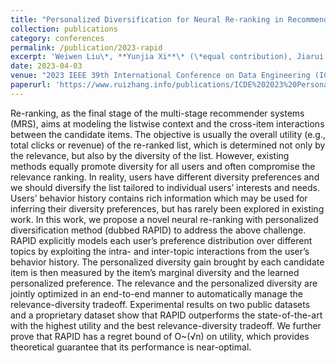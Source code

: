 ```yaml
---
title: "Personalized Diversification for Neural Re-ranking in Recommendation"
collection: publications
category: conferences
permalink: /publication/2023-rapid
excerpt: 'Weiwen Liu\*, **Yunjia Xi**\* (\*equal contribution), Jiarui Qin, Xinyi Dai, Ruiming Tang, Shuai Li, Weinan Zhang, Rui Zhang'
date: 2023-04-03
venue: "2023 IEEE 39th International Conference on Data Engineering (ICDE'23)"
paperurl: 'https://www.ruizhang.info/publications/ICDE%202023%20Personalized%20Diversification%20for%20Neural%20Re-ranking%20in%20Recommendation.pdf'
---
```


Re-ranking, as the final stage of the multi-stage recommender systems (MRS), aims at modeling the listwise context and the cross-item interactions between the candidate items. The objective is usually the overall utility (e.g., total clicks or revenue) of the re-ranked list, which is determined not only by the relevance, but also by the diversity of the list. However, existing methods equally promote diversity for all users and often compromise the relevance ranking. In reality, users have different diversity preferences and we should diversify the list tailored to individual users’ interests and needs. Users’ behavior history contains rich information which may be used for inferring their diversity preferences, but has rarely been explored in existing work. In this work, we propose a novel neural re-ranking with personalized diversification method (dubbed RAPID) to address the above challenge. RAPID explicitly models each user’s preference distribution over different topics by exploiting the intra- and inter-topic interactions from the user’s behavior history. The personalized diversity gain brought by each candidate item is then measured by the item’s marginal diversity and the learned personalized preference. The relevance and the personalized diversity are jointly optimized in an end-to-end manner to automatically manage the relevance-diversity tradeoff. Experimental results on two public datasets and a proprietary dataset show that RAPID outperforms the state-of-the-art with the highest utility and the best relevance-diversity tradeoff. We further prove that RAPID has a regret bound of O~(√n) on utility, which provides theoretical guarantee that its performance is near-optimal.